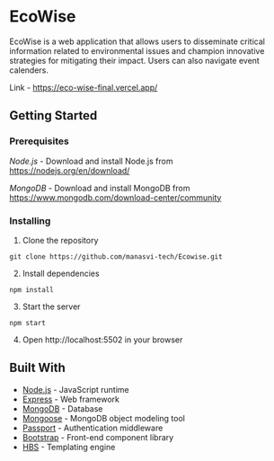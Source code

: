 # EcoWise

EcoWise is a web application that allows users to disseminate critical information related to environmental issues and champion innovative strategies for mitigating their impact. Users can also navigate event calenders.

Link - https://eco-wise-final.vercel.app/

## Getting Started

### Prerequisites

_Node.js_ - Download and install Node.js from https://nodejs.org/en/download/

_MongoDB_ - Download and install MongoDB from https://www.mongodb.com/download-center/community

### Installing

1. Clone the repository

```
git clone https://github.com/manasvi-tech/Ecowise.git
```

2. Install dependencies

```
npm install
```

3. Start the server

```
npm start
```

4. Open http://localhost:5502 in your browser

## Built With

- [Node.js](https://nodejs.org/en/) - JavaScript runtime
- [Express](https://expressjs.com/) - Web framework
- [MongoDB](https://www.mongodb.com/) - Database
- [Mongoose](https://mongoosejs.com/) - MongoDB object modeling tool
- [Passport](http://www.passportjs.org/) - Authentication middleware
- [Bootstrap](https://getbootstrap.com/) - Front-end component library
- [HBS](https://handlebarsjs.com/) - Templating engine



